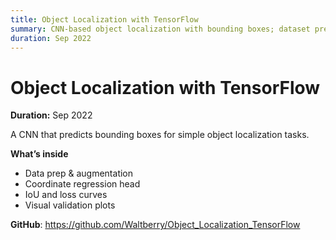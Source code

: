 ```yaml
---
title: Object Localization with TensorFlow
summary: CNN-based object localization with bounding boxes; dataset prep and evaluation notebook.
duration: Sep 2022
---
```


# Object Localization with TensorFlow

**Duration:** Sep 2022

A CNN that predicts bounding boxes for simple object localization tasks.

**What’s inside**
- Data prep & augmentation
- Coordinate regression head
- IoU and loss curves
- Visual validation plots

**GitHub**: <https://github.com/Waltberry/Object_Localization_TensorFlow>

